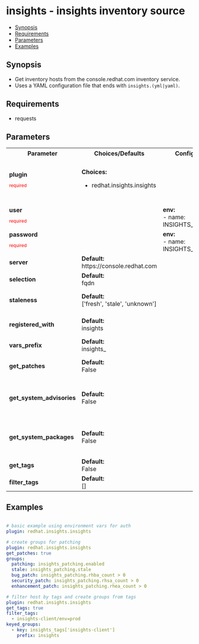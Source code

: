 insights - insights inventory source
====================================
- [Synopsis](Synopsis)
- [Requirements](Requirements)
- [Parameters](Parameters)
- [Examples](Examples)

## Synopsis
- Get inventory hosts from the console.redhat.com inventory service.
- Uses a YAML configuration file that ends with ``insights.(yml|yaml)``.


## Requirements
- requests


## Parameters

<table>
<tr>
<th>Parameter</th>
<th>Choices/Defaults</th>
<th>Configuration</th>
<th>Comments</th>
</tr>
<tr>
<td><b>plugin</b></br>
<p style="color:red;font-size:75%">required</p></td>
<td><b>Choices:</b><br>
<ul>
<li>redhat.insights.insights</li>
</ul>
</td>
<td></td>
<td>the name of this plugin, it should always be set to 'redhat.insights.insights' for this plugin to recognize it as its own.</td>
</tr>
<tr>
<td><b>user</b></br>
<p style="color:red;font-size:75%">required</p></td>
<td></td>
<td><b>env:</b><br>
-   name: INSIGHTS_USER
</td>
<td>Red Hat username</td>
</tr>
<tr>
<td><b>password</b></br>
<p style="color:red;font-size:75%">required</p></td>
<td></td>
<td><b>env:</b><br>
-   name: INSIGHTS_PASSWORD
</td>
<td>Red Hat password</td>
</tr>
<tr>
<td><b>server</b></br>
</td>
<td><b>Default:</b><br>
https://console.redhat.com</td>
<td></td>
<td>Inventory server to connect to</td>
</tr>
<tr>
<td><b>selection</b></br>
</td>
<td><b>Default:</b><br>
fqdn</td>
<td></td>
<td>Choose what variable to use for ansible_host</td>
</tr>
<tr>
<td><b>staleness</b></br>
</td>
<td><b>Default:</b><br>
['fresh', 'stale', 'unknown']</td>
<td></td>
<td>Choose what hosts to return, based on staleness</td>
</tr>
<tr>
<td><b>registered_with</b></br>
</td>
<td><b>Default:</b><br>
insights</td>
<td></td>
<td>Filter out any host not registered with the specified service</td>
</tr>
<tr>
<td><b>vars_prefix</b></br>
</td>
<td><b>Default:</b><br>
insights_</td>
<td></td>
<td>prefix to apply to host variables</td>
</tr>
<tr>
<td><b>get_patches</b></br>
</td>
<td><b>Default:</b><br>
False</td>
<td></td>
<td>Fetch patching information for each system.</td>
</tr>
<tr>
<td><b>get_system_advisories</b></br>
</td>
<td><b>Default:</b><br>
False</td>
<td></td>
<td>Fetch advisories information for each system. If enabled will also fetch patching information.</td>
</tr>
<tr>
<td><b>get_system_packages</b></br>
</td>
<td><b>Default:</b><br>
False</td>
<td></td>
<td>Fetch packages information for each system. If enabled will also fetch patching information.</td>
</tr>
<tr>
<td><b>get_tags</b></br>
</td>
<td><b>Default:</b><br>
False</td>
<td></td>
<td>Fetch tag data for each system.</td>
</tr>
<tr>
<td><b>filter_tags</b></br>
</td>
<td><b>Default:</b><br>
[]</td>
<td></td>
<td>Filter hosts with given tags</td>
</tr>
</table>

## Examples
```yaml

# basic example using environment vars for auth
plugin: redhat.insights.insights

# create groups for patching
plugin: redhat.insights.insights
get_patches: true
groups:
  patching: insights_patching.enabled
  stale: insights_patching.stale
  bug_patch: insights_patching.rhba_count > 0
  security_patch: insights_patching.rhsa_count > 0
  enhancement_patch: insights_patching.rhea_count > 0

# filter host by tags and create groups from tags
plugin: redhat.insights.insights
get_tags: true
filter_tags:
  - insights-client/env=prod
keyed_groups:
  - key: insights_tags['insights-client']
    prefix: insights

```

